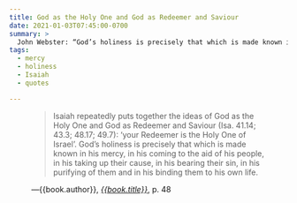 ```yaml
---
title: God as the Holy One and God as Redeemer and Saviour
date: 2021-01-03T07:45:00-0700
summary: >
  John Webster: “God’s holiness is precisely that which is made known in his mercy…”
tags:
  - mercy
  - holiness
  - Isaiah
  - quotes

---
```


<figure class='quotation'>

> Isaiah repeatedly puts together the ideas of God as the Holy One and God as Redeemer and Saviour (Isa. 41.14; 43.3; 48.17; 49.7): ‘your Redeemer is the Holy One of Israel’. God’s holiness is precisely that which is made known in his mercy, in his coming to the aid of his people, in his taking up their cause, in his bearing their sin, in his purifying of them and in his binding them to his own life. 

<figcaption>—{{book.author}}, <a href="{{book.link}}"><cite>{{book.title}}</cite></a>, p. 48</figcaption>

</figure>